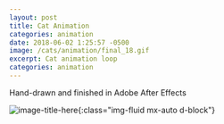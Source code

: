 ```yaml
---
layout: post
title: Cat Animation
categories: animation
date: 2018-06-02 1:25:57 -0500
image: /cats/animation/final_18.gif
excerpt: Cat animation loop
categories: animation
---
```


Hand-drawn and finished in Adobe After Effects

![image-title-here](/assets/img/cats/animation/final_18.gif){:class="img-fluid mx-auto d-block"}
